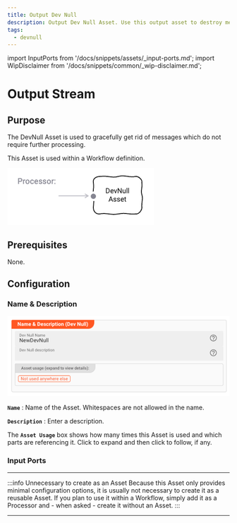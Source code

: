 ```yaml
---
title: Output Dev Null
description: Output Dev Null Asset. Use this output asset to destroy messages.
tags:
  - devnull
---
```


import InputPorts from '/docs/snippets/assets/_input-ports.md';
import WipDisclaimer from '/docs/snippets/common/_wip-disclaimer.md';

# Output Stream

## Purpose

The DevNull Asset is used to gracefully get rid of messages which do not require further processing. 

This Asset is used within a Workflow definition.

![](.asset-output-devnull_images/a75856a2.png "Asset Dependency Graph (Output DevNull)")

## Prerequisites

None.

## Configuration

### Name & Description

![](.asset-output-devnull_images/9c666d13.png "Name & Description (Output DevNull)")

**`Name`** : Name of the Asset. Whitespaces are not allowed in the name.

**`Description`** : Enter a description.

The **`Asset Usage`** box shows how many times this Asset is used and which parts are referencing it. Click to expand and then click to follow, if any.

### Input Ports

<InputPorts></InputPorts>

---

:::info Unnecessary to create as an Asset
Because this Asset only provides minimal configuration options, it is usually not necessary to create it as a reusable Asset.
If you plan to use it within a Workflow, simply add it as a Processor and - when asked - create it without an Asset.
:::

---

<WipDisclaimer></WipDisclaimer>
